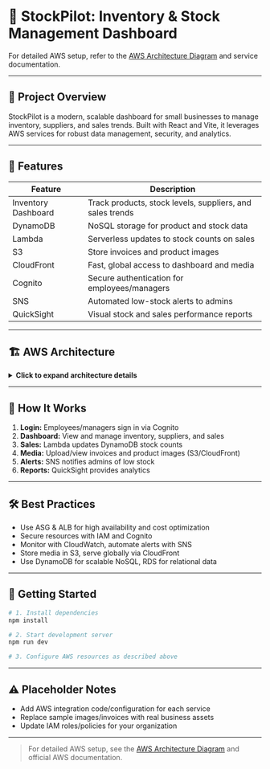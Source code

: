 
# 🚀 StockPilot: Inventory & Stock Management Dashboard

For detailed AWS setup, refer to the [AWS Architecture Diagram](#) and service documentation.

---

## 📝 Project Overview
StockPilot is a modern, scalable dashboard for small businesses to manage inventory, suppliers, and sales trends. Built with React and Vite, it leverages AWS services for robust data management, security, and analytics.

---

## 🌟 Features
| Feature | Description |
| ------- | ----------- |
| Inventory Dashboard | Track products, stock levels, suppliers, and sales trends |
| DynamoDB | NoSQL storage for product and stock data |
| Lambda | Serverless updates to stock counts on sales |
| S3 | Store invoices and product images |
| CloudFront | Fast, global access to dashboard and media |
| Cognito | Secure authentication for employees/managers |
| SNS | Automated low-stock alerts to admins |
| QuickSight | Visual stock and sales performance reports |

---

## 🏗️ AWS Architecture

<details>
	<summary><strong>Click to expand architecture details</strong></summary>

**Scalable Web Application with ALB and Auto Scaling**

| AWS Service | Role |
| ----------- | ---- |
| EC2 | Hosts React app, scalable via ASG |
| ALB | Distributes traffic for high availability |
| ASG | Scales EC2 instances based on demand |
| RDS (Optional) | MySQL/PostgreSQL backend, Multi-AZ |
| IAM | Role-based access for all services |
| CloudWatch & SNS | Monitoring and alerting |

**Data Flow & Integration**
1. Employees/managers authenticate via Cognito
2. Dashboard (React app on EC2/ALB) displays inventory, suppliers, sales
3. Sales trigger Lambda to update DynamoDB
4. Invoices/images uploaded to S3, served via CloudFront
5. SNS sends low-stock/issue alerts
6. QuickSight visualizes performance

</details>

---

## 🚦 How It Works

1. **Login:** Employees/managers sign in via Cognito
2. **Dashboard:** View and manage inventory, suppliers, and sales
3. **Sales:** Lambda updates DynamoDB stock counts
4. **Media:** Upload/view invoices and product images (S3/CloudFront)
5. **Alerts:** SNS notifies admins of low stock
6. **Reports:** QuickSight provides analytics

---

## 🛠️ Best Practices
- Use ASG & ALB for high availability and cost optimization
- Secure resources with IAM and Cognito
- Monitor with CloudWatch, automate alerts with SNS
- Store media in S3, serve globally via CloudFront
- Use DynamoDB for scalable NoSQL, RDS for relational data

---

## 🚀 Getting Started
```sh
# 1. Install dependencies
npm install

# 2. Start development server
npm run dev

# 3. Configure AWS resources as described above
```

---

## ⚠️ Placeholder Notes
- Add AWS integration code/configuration for each service
- Replace sample images/invoices with real business assets
- Update IAM roles/policies for your organization

---

> For detailed AWS setup, see the [AWS Architecture Diagram](#) and official AWS documentation.

